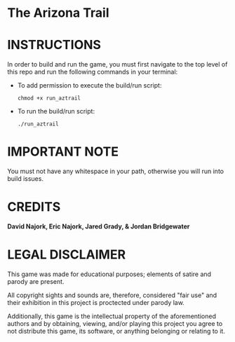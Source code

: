 # The Arizona Trail

# INSTRUCTIONS
In order to build and run the game, you must first navigate to the top level of
this repo and run the following commands in your terminal:

  - To add permission to execute the build/run script:
  
    `chmod +x run_aztrail`

  - To run the build/run script:
  
    `./run_aztrail`

# IMPORTANT NOTE
You must not have any whitespace in your path, otherwise you will run into build issues.

# CREDITS
**David Najork, Eric Najork, Jared Grady, & Jordan Bridgewater**

# LEGAL DISCLAIMER
This game was made for educational purposes; elements of satire and parody are present.

All copyright sights and sounds are, therefore, considered "fair use" and their exhibition in this project is proctected under parody law.

Additionally, this game is the intellectual property of the aforementioned authors and by obtaining, viewing, and/or playing this project you agree to not distribute this game, its software, or anything belonging or relating to it.
